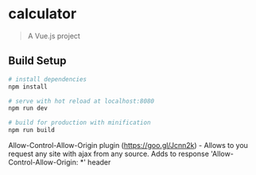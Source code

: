 # calculator

> A Vue.js project

## Build Setup

``` bash
# install dependencies
npm install

# serve with hot reload at localhost:8080
npm run dev

# build for production with minification
npm run build
```

Allow-Control-Allow-Origin plugin (https://goo.gl/Jcnn2k) - Allows to you request any site with ajax from any source. Adds to response 'Allow-Control-Allow-Origin: *' header
